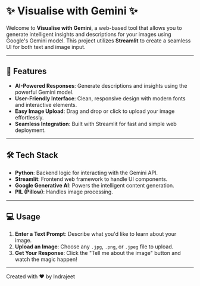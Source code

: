# ✨ Visualise with Gemini ✨

Welcome to **Visualise with Gemini**, a web-based tool that allows you to generate intelligent insights and descriptions for your images using Google's Gemini model. This project utilizes **Streamlit** to create a seamless UI for both text and image input.

---

## 🚀 Features

- **AI-Powered Responses**: Generate descriptions and insights using the powerful Gemini model.
- **User-Friendly Interface**: Clean, responsive design with modern fonts and interactive elements.
- **Easy Image Upload**: Drag and drop or click to upload your image effortlessly.
- **Seamless Integration**: Built with Streamlit for fast and simple web deployment.

---

## 🛠️ Tech Stack

- **Python**: Backend logic for interacting with the Gemini API.
- **Streamlit**: Frontend web framework to handle UI components.
- **Google Generative AI**: Powers the intelligent content generation.
- **PIL (Pillow)**: Handles image processing.

---

## 💻 Usage

1. **Enter a Text Prompt**: Describe what you'd like to learn about your image.
2. **Upload an Image**: Choose any `.jpg`, `.png`, or `.jpeg` file to upload.
3. **Get Your Response**: Click the "Tell me about the image" button and watch the magic happen!

---

Created with ❤️ by Indrajeet
